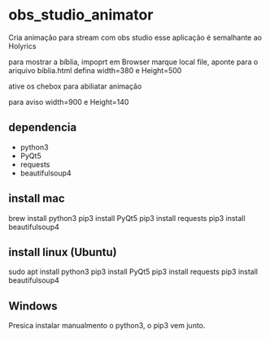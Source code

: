 # obs_studio_animator
Cria animação para stream com obs studio
esse aplicação é semalhante ao Holyrics

para mostrar a bíblia, impoprt em Browser marque local file, aponte para o ariquivo biblia.html
defina width=380 e Height=500

ative os chebox para abiliatar animação

para aviso
width=900 e Height=140

## dependencia 
* python3
* PyQt5
* requests
* beautifulsoup4

## install mac

brew install python3
pip3 install PyQt5
pip3 install requests
pip3 install beautifulsoup4


## install linux (Ubuntu)

sudo apt install python3
pip3 install PyQt5
pip3 install requests
pip3 install beautifulsoup4

## Windows
Presica instalar manualmento o python3, o pip3 vem junto.
